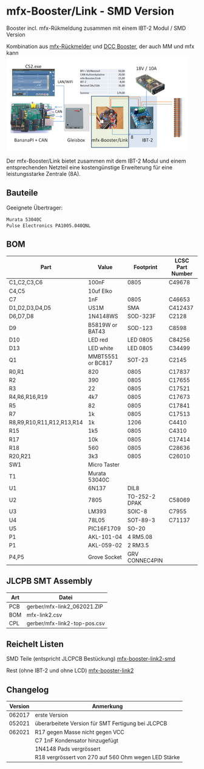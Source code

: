 mfx-Booster/Link - SMD Version
==============================

Booster incl. mfx-R&uuml;kmeldung zusammen mit einem IBT-2 Modul / SMD Version

Kombination aus [mfx-R&uuml;ckmelder](http://www.persmodelrailroad.net/mfx_boost.html) und [DCC Booster](http://www.trainelectronics.com/DCC_Arduino/DCC_Booster), der auch MM und mfx kann
[!["mfx-BoosterLink"](https://github.com/GBert/misc/raw/master/mfx-link/pictures/mfx-BoosterLink_sketch_s.png)](https://github.com/GBert/misc/raw/master/mfx-link/pictures/mfx-BoosterLink_sketch.png)

Der mfx-Booster/Link bietet zusammen mit dem IBT-2 Modul und einem entsprechenden Netzteil eine kosteng&uuml;nstige Erweiterung f&uuml;r eine leistungsstarke Zentrale (8A).

Bauteile
--------

Geeignete &Uuml;bertrager:
```
Murata 53040C
Pulse Electronics PA1005.040QNL
```

BOM
---

|Part|Value|Footprint|LCSC Part Number|
|-------|----------|---------|----------------|
|C1,C2,C3,C6|100nF|0805|C49678|
|C4,C5|10uf Elko|||
|C7|1nF|0805|C46653|
|D1,D2,D3,D4,D5|US1M|SMA|C412437|
|D6,D7,D8|1N4148WS|SOD-323F|C2128|
|D9|B5819W or BAT43|SOD-123|C8598|
|D10|LED red|LED 0805|C84256|
|D13|LED white|LED 0805|C34499|
|Q1|MMBT5551 or BC817|SOT-23|C2145|
|R0,R1|820|0805|C17837|
|R2|390|0805|C17655|
|R3|22|0805|C17521|
|R4,R6,R16,R19|4k7|0805|C17673|
|R5|82|0805|C17841|
|R7|1k|0805|C17513|
|R8,R9,R10,R11,R12,R13,R14|1k|1206|C4410|
|R15|1k5|0805|C4310|
|R17|10k|0805|C17414|
|R18|560|0805|C28636|
|R20,R21|3k3|0805|C26010|
|SW1|Micro Taster|||
|T1|Murata 53040C|||
|U1|6N137|DIL8||
|U2|7805|TO-252-2 DPAK|C58069|
|U3|LM393|SOIC-8|C7955|
|U4|78L05|SOT-89-3|C71137|
|U5|PIC16F1709|SO-20||
|P1|AKL-101-04|4 RM5.08||
|P1|AKL-059-02|2 RM3.5||
|P4,P5|Grove Socket|GRV CONNEC4PIN||

JLCPB SMT Assembly
------------------

|Art      | Datei |
|---------|-------|
|PCB      |gerber/mfx-link2_062021.ZIP|
|BOM      |mfx-link2.csv|
|CPL      |gerber/mfx-link2-top-pos.csv|

Reichelt Listen
---------------

SMD Teile (entspricht JLCPCB Bestückung)
[mfx-booster-link2-smd](https://www.reichelt.de/my/1850634)

Rest (ohne IBT-2 und ohne LCD)
[mfx-booster-link2](https://www.reichelt.de/my/1850613)

Changelog
---------
| Version | Anmerkung |
|---------|-----------|
|062017   |erste Version|
|052021   |überarbeitete Version für SMT Fertigung bei JLCPCB|
|062021   |R17 gegen Masse nicht gegen VCC|
|         |C7 1nF Kondensator hinzugefügt|
|         |1N4148 Pads vergrössert|
|         |R18 vergrössert von 270 auf 560 Ohm wegen LED Stärke|
